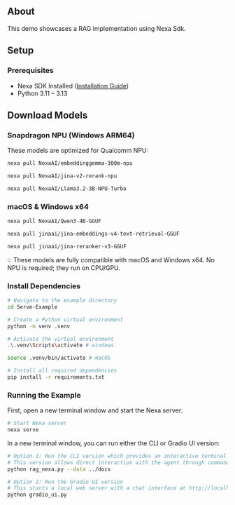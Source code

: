 ## About

This demo showcases a RAG implementation using Nexa Sdk.

## Setup

### Prerequisites

- Nexa SDK Installed ([Installation Guide](https://github.com/NexaAI/nexa-sdk?tab=readme-ov-file#step-1-download-nexa-cli-with-one-click))
- Python 3.11 – 3.13

## Download Models

### Snapdragon NPU (Windows ARM64)
These models are optimized for Qualcomm NPU:

```bash
nexa pull NexaAI/embeddinggemma-300m-npu

nexa pull NexaAI/jina-v2-rerank-npu

nexa pull NexaAI/Llama3.2-3B-NPU-Turbo
```

### macOS & Windows x64

```bash
nexa pull NexaAI/Qwen3-4B-GGUF

nexa pull jinaai/jina-embeddings-v4-text-retrieval-GGUF

nexa pull jinaai/jina-reranker-v3-GGUF
```
💡 These models are fully compatible with macOS and Windows x64.
No NPU is required; they run on CPU/GPU.


### Install Dependencies

```bash
# Navigate to the example directory
cd Serve-Example

# Create a Python virtual environment
python -m venv .venv

# Activate the virtual environment
.\.venv\Scripts\activate # windows

source .venv/bin/activate # macOS

# Install all required dependencies
pip install -r requirements.txt
```

### Running the Example

First, open a new terminal window and start the Nexa server:
```bash
# Start Nexa server
nexa serve
```

In a new terminal window, you can run either the CLI or Gradio UI version:

```bash
# Option 1: Run the CLI version which provides an interactive terminal interface
# This version allows direct interaction with the agent through command line
python rag_nexa.py --data ../docs

# Option 2: Run the Gradio UI version
# This starts a local web server with a chat interface at http://localhost:7860
python gradio_ui.py

```